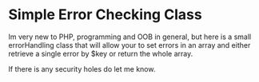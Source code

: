 Simple Error Checking Class
===========================

Im very new to PHP, programming and OOB in general, but here is a small errorHandling class that will allow your to set errors in an array and either retrieve a single error by $key or return the whole array.

If there is any security holes do let me know.

